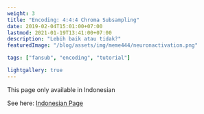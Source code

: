 ```yaml
---
weight: 3
title: "Encoding: 4:4:4 Chroma Subsampling"
date: 2019-02-04T15:01:00+07:00
lastmod: 2021-01-19T13:41:00+07:00
description: "Lebih baik atau tidak?"
featuredImage: "/blog/assets/img/meme444/neuronactivation.png"

tags: ["fansub", "encoding", "tutorial"]

lightgallery: true
---
```


This page only available in Indonesian

<!--more-->

See here: [Indonesian Page](/blog/posts/meme444)
